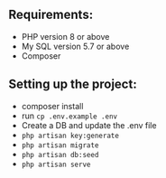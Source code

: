 ## Requirements:

-   PHP version 8 or above
-   My SQL version 5.7 or above
-   Composer

## Setting up the project:

-   composer install
-   run `cp .env.example .env`
-   Create a DB and update the .env file
-   `php artisan key:generate`
-   `php artisan migrate`
-   `php artisan db:seed`
-   `php artisan serve`
